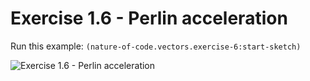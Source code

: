 # Exercise 1.6 - Perlin acceleration

Run this example: `(nature-of-code.vectors.exercise-6:start-sketch)`

![Exercise 1.6 - Perlin
acceleration](/screenshots/Exercise%201.6%20-%20Perlin%20acceleration.gif)
